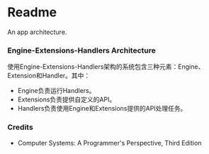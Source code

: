 # Readme
An app architecture.

### Engine-Extensions-Handlers Architecture

使用Engine-Extensions-Handlers架构的系统包含三种元素：Engine、Extension和Handler。其中：
- Engine负责运行Handlers。
- Extensions负责提供自定义的API。
- Handlers负责使用Engine和Extensions提供的API处理任务。

### Credits
- Computer Systems: A Programmer's Perspective, Third Edition
